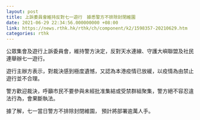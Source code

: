 ```yaml
---
layout: post
title: 上訴委員會維持反對七一遊行　據悉警方不排除封閉維園
date: 2021-06-29 22:34:56.000000000 +08:00
link: https://news.rthk.hk/rthk/ch/component/k2/1598357-20210629.htm
categories: rthk
---
```


公眾集會及遊行上訴委員會，維持警方決定，反對天水連線、守護大嶼聯盟及社民連舉辦七一遊行。

遊行主辦方表示，對裁決感到極度遺憾，又認為本港疫情已放緩，以疫情為由禁止遊行並不合理。

警方歡迎裁決，呼籲市民不要參與未經批准集結或受禁群組聚集，警方絕不容忍違法行為，會果斷執法。

據了解，七一當日警方不排除封閉維園， 預計將部署逾萬人手。
